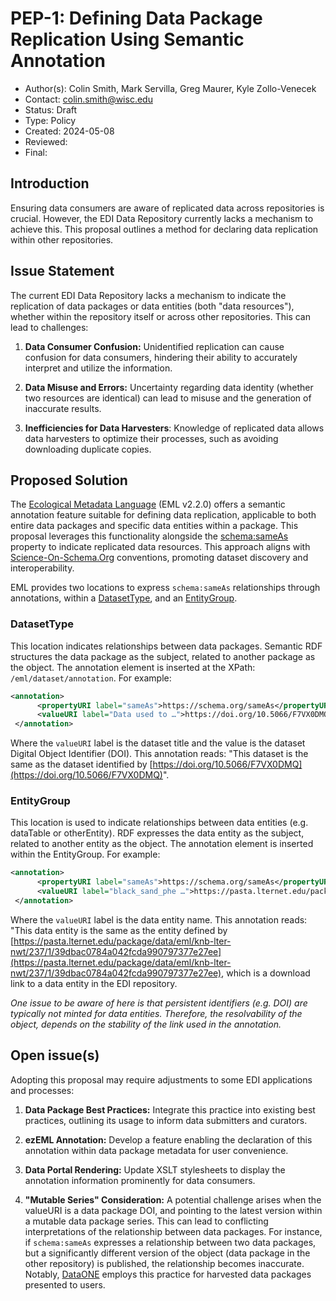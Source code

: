 

# PEP-1: Defining Data Package Replication Using Semantic Annotation



* Author(s): Colin Smith, Mark Servilla, Greg Maurer, Kyle Zollo-Venecek
* Contact: colin.smith@wisc.edu
* Status: Draft
* Type: Policy 
* Created: 2024-05-08
* Reviewed:
* Final:


## Introduction

Ensuring data consumers are aware of replicated data across repositories is crucial.  However, the EDI Data Repository currently lacks a mechanism to achieve this. This proposal outlines a method for declaring data replication within other repositories.


## Issue Statement

The current EDI Data Repository lacks a mechanism to indicate the replication of data packages or data entities (both "data resources"), whether within the repository itself or across other repositories. This can lead to challenges:



1. **Data Consumer Confusion:** Unidentified replication can cause confusion for data consumers, hindering their ability to accurately interpret and utilize the information.

2. **Data Misuse and Errors:** Uncertainty regarding data identity (whether two resources are identical) can lead to misuse and the generation of inaccurate results.

4. **Inefficiencies for Data Harvesters**: Knowledge of replicated data allows data harvesters to optimize their processes, such as avoiding downloading duplicate copies.


## Proposed Solution

The [Ecological Metadata Language](https://eml.ecoinformatics.org/eml-ecological-metadata-language) (EML v2.2.0) offers a semantic annotation feature suitable for defining data replication, applicable to both entire data packages and specific data entities within a package. This proposal leverages this functionality alongside the [schema:sameAs](https://schema.org/sameAs) property to indicate replicated data resources. This approach aligns with [Science-On-Schema.Org](https://github.com/ESIPFed/science-on-schema.org/blob/master/guides/Dataset.md) conventions, promoting dataset discovery and interoperability.

EML provides two locations to express `schema:sameAs` relationships through annotations, within a [DatasetType](https://eml.ecoinformatics.org/schema/eml-dataset_xsd#DatasetType), and an [EntityGroup](https://eml.ecoinformatics.org/schema/eml-entity_xsd.html#EntityGroup).


### DatasetType

This location indicates relationships between data packages. Semantic RDF structures the data package as the subject, related to another package as the object. The annotation element is inserted at the XPath: `/eml/dataset/annotation`. For example:

```xml
<annotation>
      <propertyURI label="sameAs">https://schema.org/sameAs</propertyURI>
      <valueURI label="Data used to …">https://doi.org/10.5066/F7VX0DMQ</valueURI>
 </annotation>
```

Where the `valueURI` label is the dataset title and the value is the dataset Digital Object Identifier (DOI). This annotation reads: "This dataset is the same as the dataset identified by [https://doi.org/10.5066/F7VX0DMQ](https://doi.org/10.5066/F7VX0DMQ)".


### EntityGroup

This location is used to indicate relationships between data entities (e.g. dataTable or otherEntity). RDF expresses the data entity as the subject, related to another entity as the object. The annotation element is inserted within the EntityGroup. For example:

```xml
<annotation>
      <propertyURI label="sameAs">https://schema.org/sameAs</propertyURI>
      <valueURI label="black_sand_phe …">https://pasta.lternet.edu/package/data/eml/…</valueURI>
 </annotation>
```

Where the `valueURI` label is the data entity name. This annotation reads: "This data entity is the same as the entity defined by [https://pasta.lternet.edu/package/data/eml/knb-lter-nwt/237/1/39dbac0784a042fcda990797377e27ee](https://pasta.lternet.edu/package/data/eml/knb-lter-nwt/237/1/39dbac0784a042fcda990797377e27ee), which is a download link to a data entity in the EDI repository.

_One issue to be aware of here is that persistent identifiers (e.g. DOI) are typically not minted for data entities. Therefore, the resolvability of the object, depends on the stability of the link used in the annotation._


## Open issue(s)

Adopting this proposal may require adjustments to some EDI applications and processes:

1. **Data Package Best Practices:** Integrate this practice into existing best practices, outlining its usage to inform data submitters and curators.

2. **ezEML Annotation:** Develop a feature enabling the declaration of this annotation within data package metadata for user convenience.

3. **Data Portal Rendering:** Update XSLT stylesheets to display the annotation information prominently for data consumers.

4. **"Mutable Series" Consideration:** A potential challenge arises when the valueURI is a data package DOI, and pointing to the latest version within a mutable data package series. This can lead to conflicting interpretations of the relationship between data packages. For instance, if `schema:sameAs` expresses a relationship between two data packages, but a significantly different version of the object (data package in the other repository) is published, the relationship becomes inaccurate. Notably, [DataONE](https://www.dataone.org/) employs this practice for harvested data packages presented to users.
